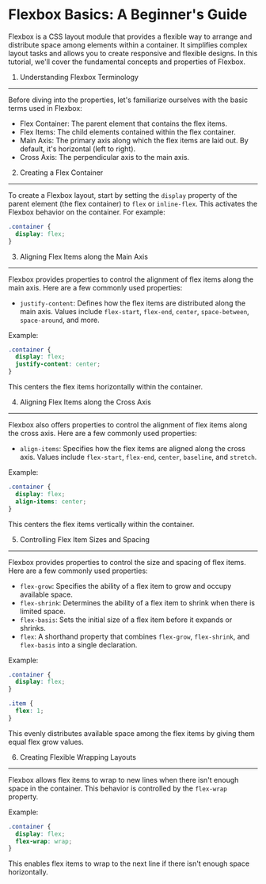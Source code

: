 
Flexbox Basics: A Beginner's Guide
==================================

Flexbox is a CSS layout module that provides a flexible way to arrange and distribute space among elements within a container. It simplifies complex layout tasks and allows you to create responsive and flexible designs. In this tutorial, we'll cover the fundamental concepts and properties of Flexbox.

1. Understanding Flexbox Terminology
-----------------------------------

Before diving into the properties, let's familiarize ourselves with the basic terms used in Flexbox:

- Flex Container: The parent element that contains the flex items.
- Flex Items: The child elements contained within the flex container.
- Main Axis: The primary axis along which the flex items are laid out. By default, it's horizontal (left to right).
- Cross Axis: The perpendicular axis to the main axis.

2. Creating a Flex Container
---------------------------

To create a Flexbox layout, start by setting the `display` property of the parent element (the flex container) to `flex` or `inline-flex`. This activates the Flexbox behavior on the container. For example:

```css
.container {
  display: flex;
}
```

3. Aligning Flex Items along the Main Axis
------------------------------------------

Flexbox provides properties to control the alignment of flex items along the main axis. Here are a few commonly used properties:

- `justify-content`: Defines how the flex items are distributed along the main axis. Values include `flex-start`, `flex-end`, `center`, `space-between`, `space-around`, and more.

Example:

```css
.container {
  display: flex;
  justify-content: center;
}
```

This centers the flex items horizontally within the container.

4. Aligning Flex Items along the Cross Axis
-------------------------------------------

Flexbox also offers properties to control the alignment of flex items along the cross axis. Here are a few commonly used properties:

- `align-items`: Specifies how the flex items are aligned along the cross axis. Values include `flex-start`, `flex-end`, `center`, `baseline`, and `stretch`.

Example:

```css
.container {
  display: flex;
  align-items: center;
}
```

This centers the flex items vertically within the container.

5. Controlling Flex Item Sizes and Spacing
------------------------------------------

Flexbox provides properties to control the size and spacing of flex items. Here are a few commonly used properties:

- `flex-grow`: Specifies the ability of a flex item to grow and occupy available space.
- `flex-shrink`: Determines the ability of a flex item to shrink when there is limited space.
- `flex-basis`: Sets the initial size of a flex item before it expands or shrinks.
- `flex`: A shorthand property that combines `flex-grow`, `flex-shrink`, and `flex-basis` into a single declaration.

Example:

```css
.container {
  display: flex;
}

.item {
  flex: 1;
}
```

This evenly distributes available space among the flex items by giving them equal flex grow values.

6. Creating Flexible Wrapping Layouts
------------------------------------

Flexbox allows flex items to wrap to new lines when there isn't enough space in the container. This behavior is controlled by the `flex-wrap` property.

Example:

```css
.container {
  display: flex;
  flex-wrap: wrap;
}
```

This enables flex items to wrap to the next line if there isn't enough space horizontally.

